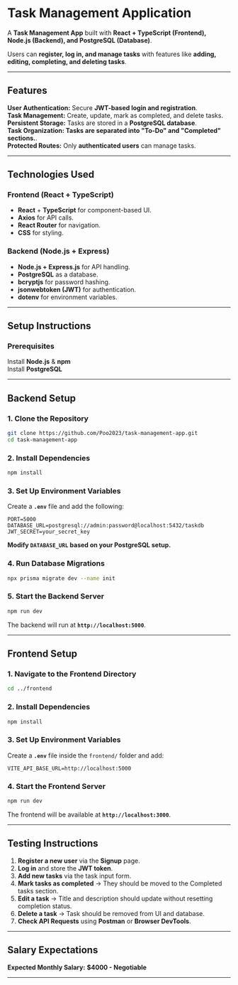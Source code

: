 # **Task Management Application**

A **Task Management App** built with **React + TypeScript (Frontend), Node.js (Backend), and PostgreSQL (Database)**.  

Users can **register, log in, and manage tasks** with features like **adding, editing, completing, and deleting tasks**.

---

## **Features**
**User Authentication:** Secure **JWT-based login and registration**.  
**Task Management:** Create, update, mark as completed, and delete tasks.  
**Persistent Storage:** Tasks are stored in a **PostgreSQL database**.  
**Task Organization: Tasks are separated into "To-Do" and "Completed" sections.**.  
**Protected Routes:** Only **authenticated users** can manage tasks.  

---

## **Technologies Used**
### **Frontend (React + TypeScript)**
- **React** + **TypeScript** for component-based UI.
- **Axios** for API calls.
- **React Router** for navigation.
- **CSS** for styling.

### **Backend (Node.js + Express)**
- **Node.js + Express.js** for API handling.
- **PostgreSQL** as a database.
- **bcryptjs** for password hashing.
- **jsonwebtoken (JWT)** for authentication.
- **dotenv** for environment variables.

---

## **Setup Instructions**
### **Prerequisites**
Install **Node.js** & **npm**  
Install **PostgreSQL**  

---

## **Backend Setup**
### **1. Clone the Repository**
```bash
git clone https://github.com/Poo2023/task-management-app.git
cd task-management-app
```

### **2. Install Dependencies**
```bash
npm install
```

### **3. Set Up Environment Variables**
Create a **`.env`** file and add the following:
```env
PORT=5000
DATABASE_URL=postgresql://admin:password@localhost:5432/taskdb
JWT_SECRET=your_secret_key
```
**Modify `DATABASE_URL` based on your PostgreSQL setup.**

### **4. Run Database Migrations**
```bash
npx prisma migrate dev --name init
```

### **5. Start the Backend Server**
```bash
npm run dev
```
The backend will run at **`http://localhost:5000`**.

---

## **Frontend Setup**
### **1. Navigate to the Frontend Directory**
```bash
cd ../frontend
```

### **2. Install Dependencies**
```bash
npm install
```

### **3. Set Up Environment Variables**
Create a **`.env`** file inside the `frontend/` folder and add:
```env
VITE_API_BASE_URL=http://localhost:5000
```

### **4. Start the Frontend Server**
```bash
npm run dev
```
The frontend will be available at **`http://localhost:3000`**.

---

## **Testing Instructions**
1. **Register a new user** via the **Signup** page.
2. **Log in** and store the **JWT token**.
3. **Add new tasks** via the task input form.
4. **Mark tasks as completed** → They should be moved to the Completed tasks section.
5. **Edit a task** → Title and description should update without resetting completion status.
6. **Delete a task** → Task should be removed from UI and database.
7. **Check API Requests** using **Postman** or **Browser DevTools**.

---

## **Salary Expectations**
  **Expected Monthly Salary:** **$4000 - Negotiable**  

---



